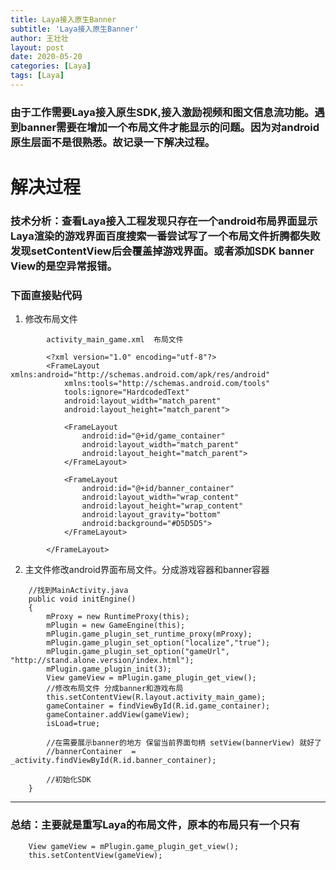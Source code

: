 ```yaml
---
title: Laya接入原生Banner
subtitle: 'Laya接入原生Banner'
author: 王壮壮
layout: post
date: 2020-05-20
categories: [Laya]
tags: [Laya]
---
```

 
### 由于工作需要Laya接入原生SDK,接入激励视频和图文信息流功能。遇到banner需要在增加一个布局文件才能显示的问题。因为对android原生层面不是很熟悉。故记录一下解决过程。
 
# 解决过程

### 技术分析：查看Laya接入工程发现只存在一个android布局界面显示Laya渲染的游戏界面百度搜索一番尝试写了一个布局文件折腾都失败发现setContentView后会覆盖掉游戏界面。或者添加SDK banner View的是空异常报错。

### 下面直接贴代码


1. 修改布局文件


```  
		activity_main_game.xml  布局文件

		<?xml version="1.0" encoding="utf-8"?>
		<FrameLayout xmlns:android="http://schemas.android.com/apk/res/android"
			xmlns:tools="http://schemas.android.com/tools"
			tools:ignore="HardcodedText"
			android:layout_width="match_parent"
			android:layout_height="match_parent">

			<FrameLayout
				android:id="@+id/game_container"
				android:layout_width="match_parent"
				android:layout_height="match_parent">
			</FrameLayout>

			<FrameLayout
				android:id="@+id/banner_container"
				android:layout_width="wrap_content"
				android:layout_height="wrap_content"
				android:layout_gravity="bottom"
				android:background="#D5D5D5">
			</FrameLayout>

		</FrameLayout>
```


2. 主文件修改android界面布局文件。分成游戏容器和banner容器

```
	//找到MainActivity.java
	public void initEngine()
	{
		mProxy = new RuntimeProxy(this);
		mPlugin = new GameEngine(this);
		mPlugin.game_plugin_set_runtime_proxy(mProxy);
		mPlugin.game_plugin_set_option("localize","true");
		mPlugin.game_plugin_set_option("gameUrl", "http://stand.alone.version/index.html");
		mPlugin.game_plugin_init(3);
		View gameView = mPlugin.game_plugin_get_view();
		//修改布局文件 分成banner和游戏布局
		this.setContentView(R.layout.activity_main_game);
		gameContainer = findViewById(R.id.game_container);
		gameContainer.addView(gameView);
		isLoad=true;

		//在需要展示banner的地方 保留当前界面句柄 setView(bannerView) 就好了
		//bannerContainer  = _activity.findViewById(R.id.banner_container);

		//初始化SDK 
	}

```
 
*** 
### 总结：主要就是重写Laya的布局文件，原本的布局只有一个只有   
```
	View gameView = mPlugin.game_plugin_get_view();
	this.setContentView(gameView);

``` 



